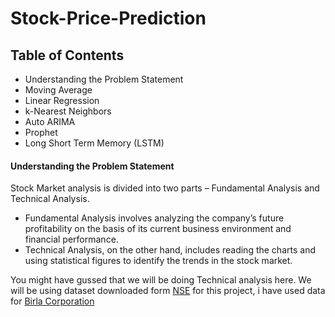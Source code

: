 # Stock-Price-Prediction
<h2>Table of Contents</h2>
<ul>
<li>Understanding the Problem Statement</li>
<li>Moving Average</li>
<li>Linear Regression</li>
<li>k-Nearest Neighbors</li>
<li>Auto ARIMA</li>
<li>Prophet</li>
<li>Long Short Term Memory (LSTM)</li>
</ul>

<h4>Understanding the Problem Statement</h4>
  
<p>
  Stock Market analysis is divided into two parts – Fundamental Analysis and Technical Analysis.
<ul>
<li>Fundamental Analysis involves analyzing the company’s future profitability on the basis of its current business environment and financial performance.</li>
<li>Technical Analysis, on the other hand, includes reading the charts and using statistical figures to identify the trends in the stock market.</li>
</ul>

You might have gussed that we will be doing Technical analysis here. We will be using dataset downloaded form <a href="https://www.nseindia.com/">NSE</a> for this project, i have used data for <a href="https://www.nseindia.com/get-quotes/equity?symbol=BIRLACORPN">Birla Corporation</a>
</p>
